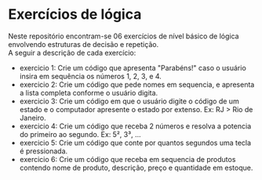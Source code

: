 # Exercícios de lógica

Neste repositório encontram-se 06 exercícios de nível básico de lógica envolvendo estruturas de decisão e repetição.  
A seguir a descrição de cada exercício:

- exercicio 1: Crie um código que apresenta "Parabéns!" caso o usuário insira em sequência os números 1, 2, 3, e 4.
- exercicio 2: Crie um código que pede nomes em sequencia, e apresenta a lista completa conforme o usuário digita.
- exercicio 3: Crie um código em que o usuário digite o código de um estado e o computador apresente o estado por extenso. Ex: RJ > Rio de Janeiro. 
- exercicio 4: Crie um código que receba 2 números e resolva a potencia do primeiro ao segundo. Ex: 5², 3³, ...
- exercicio 5: Crie um código que conte por quantos segundos uma tecla é pressionada.
- exercicio 6: Crie um código que receba em sequencia de produtos contendo nome de produto, descrição, preço e quantidade em estoque.
